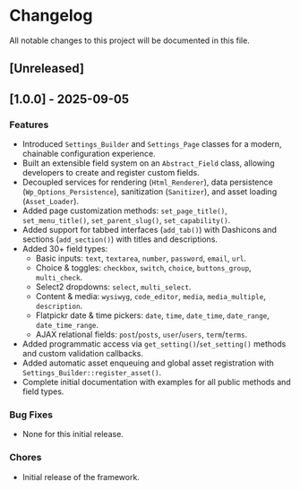 # Changelog

All notable changes to this project will be documented in this file.

## [Unreleased]

## [1.0.0] - 2025-09-05

### Features
- Introduced `Settings_Builder` and `Settings_Page` classes for a modern, chainable configuration experience.
- Built an extensible field system on an `Abstract_Field` class, allowing developers to create and register custom fields.
- Decoupled services for rendering (`Html_Renderer`), data persistence (`Wp_Options_Persistence`), sanitization (`Sanitizer`), and asset loading (`Asset_Loader`).
- Added page customization methods: `set_page_title()`, `set_menu_title()`, `set_parent_slug()`, `set_capability()`.
- Added support for tabbed interfaces (`add_tab()`) with Dashicons and sections (`add_section()`) with titles and descriptions.
- Added 30+ field types:
    - Basic inputs: `text`, `textarea`, `number`, `password`, `email`, `url`.
    - Choice & toggles: `checkbox`, `switch`, `choice`, `buttons_group`, `multi_check`.
    - Select2 dropdowns: `select`, `multi_select`.
    - Content & media: `wysiwyg`, `code_editor`, `media`, `media_multiple`, `description`.
    - Flatpickr date & time pickers: `date`, `time`, `date_time`, `date_range`, `date_time_range`.
    - AJAX relational fields: `post`/`posts`, `user`/`users`, `term`/`terms`.
- Added programmatic access via `get_setting()`/`set_setting()` methods and custom validation callbacks.
- Added automatic asset enqueuing and global asset registration with `Settings_Builder::register_asset()`.
- Complete initial documentation with examples for all public methods and field types.

### Bug Fixes
- None for this initial release.

### Chores
- Initial release of the framework.
